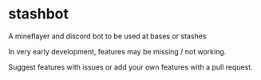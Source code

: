 # stashbot
A mineflayer and discord bot to be used at bases or stashes 

In very early development, features may be missing / not working.

Suggest features with issues or add your own features with a pull request.
